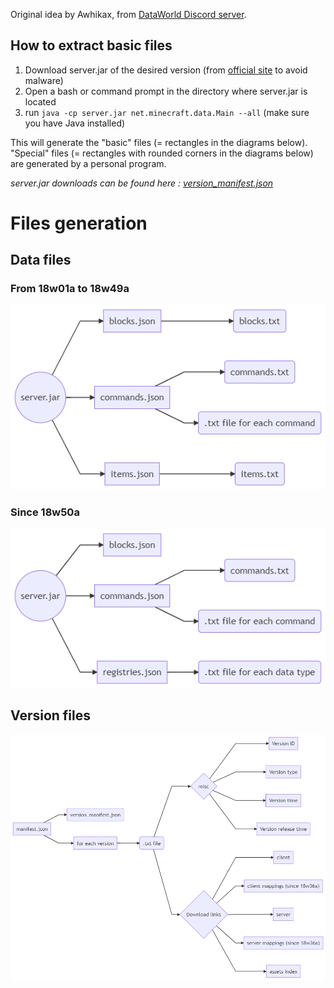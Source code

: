 Original idea by Awhikax, from [DataWorld Discord server](https://discord.gg/3gXea6q ).

## How to extract basic files
1. Download server.jar of the desired version (from [official site]([https://www.minecraft.net/](https://www.minecraft.net/)) to avoid malware)
2. Open a bash or command prompt in the directory where server.jar is located
3. run `java -cp server.jar net.minecraft.data.Main --all` (make sure you have Java installed)
  
This will generate the "basic" files (= rectangles in the diagrams below). 
"Special" files (= rectangles with rounded corners in the diagrams below) are generated by a personal program.

<i>server.jar downloads can be found here : [version_manifest.json](https://launchermeta.mojang.com/mc/game/version_manifest.json)</i>

# Files generation

## Data files

### From 18w01a to 18w49a
![](images/extractOld.png)

### Since 18w50a
![](images/extractNew.png)

## Version files
![](images/manifest.png)
